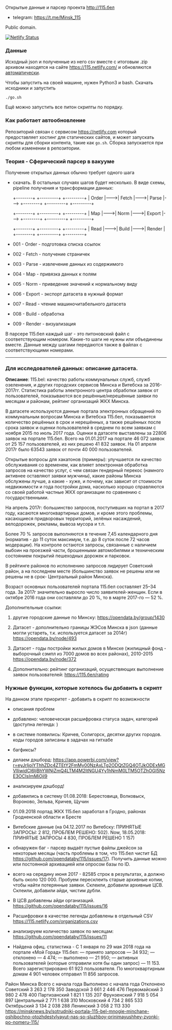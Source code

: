 Открытые данные и парсер проекта http://115.бел

* telegram: https://t.me/Minsk_115

Public domain.

[![Netlify Status](https://api.netlify.com/api/v1/badges/b8c6ae59-80d1-40b0-8eae-ec91e82068af/deploy-status)](https://app.netlify.com/sites/115/deploys)

### Данные

Исходный json и полученные из него csv вместе с итоговым
.zip архивом находятся на сайте https://115.netlify.com/ и
обновляются
[автоматически](https://app.netlify.com/sites/115/deploys).

Чтобы запустить на своей машине, нужен Python3 и bash.
Cкачать исходники и запустить

    ./go.sh

Ещё можно запустить все питон скрипты по порядку.

### Как работает автообновление

Репозиторий связан с сервисом https://netlify.com
который предоставляет хостинг для статических сайтов,
и может запускать скрипты для сборки контента, такие
как `go.sh`. Сборка запускается при любом изменении в
репозитории.

### Теория - Сферический парсер в вакууме

Получение открытых данных обычно требует одного шага
- скачать. В остальных случаях шагов будет несколько.
В виде схемы, pipeline получения и трансформации данных:

    +--------+    +---------+    +---------+
    | Order  |--->| Fetch   |--->| Parse   |--->
    +--------+    +---------+    +---------+    

    +--------+    +---------+    +---------+
    | Map    |--->| Norm    |--->| Export  |--->
    +--------+    +---------+    +---------+    

    +--------+    +---------+    +---------+
    | Read   |--->| Build   |--->| Render  |
    +--------+    +---------+    +---------+    

* 001 - Order - подготовка списка ссылок
* 002 - Fetch - получение страничек
* 003 - Parse - извлечение данных из содержимого


* 004 - Map   - привязка данных к полям
* 005 - Norm  - приведение значений к нормальному виду
* 006 - Export - экспорт датасета в нужный формат


* 007 - Read  - чтение машиночитабельного датасета
* 008 - Build - обработка
* 009 - Render - визуализация

В парсере 115.бел каждый шаг - это питоновский файл с
соответствующим номером. Какие-то шаги не нужны или
объединены вместе. Данные между шагами передаются
также в файлах с соответствующими номерами.


---

### Для исследователей данных: описание датасета.

**Описание**:
115.bel: качество работы коммунальных служб, служб озеленения, и других городских сервисов Минска и Витебска за 2016-2017гг.
Статистика работы электронного центра обработки заявок от пользователей, показываются все решённые/нерешённые заявки по месяцам и районам, рейтинг организаций ЖКХ Минска.

В датасете используются данные портала электронных обращений по коммунальным вопросам Минска и Витебска 115.бел, показывается количество решённых в срок и нерешённых, а также решённых после срока заявок и оценки пользователей в среднем по всем заявкам с ноября 2015 по июль 2017 года. Оценки в датасете выставлены за 22806 заявок на портале 115.бел. Всего на 01.01.2017 на портале 46 072 заявок от 25 157 пользователей, из них решено 41 832 заявок. На 01 апреля 2017г было 63543 заявок от почти 40 000 пользователей.

Открытые вопросы для хакатонов (примеры): улучшается ли качество обслуживания со временем, как влияет электронная обработка запросов на качество услуг, с чем связан гендерный перекос (намного активнее оставляют заявки мужчины), какие районы Минска обслужены лучше, а какие - хуже, и почему, как зависит от стоимости недвижимости и года постройки дома, насколько хорошо справляются со своей работой частные ЖКХ организации по сравнению с государственными.

На апрель 2017г: большинство запросов, поступивших на портал в 2017 году, касаются многоквартирных домов, и кроме этого проблемы, касающиеся придворовых территорий, зелёных насаждений, велодорожек, рекламы, вывоза мусора и т.п.

Более 70 % запросов выполняются в течение 7,45 календарного дня (норматив - до 11 суток максимум, т.е. до 8 суток после 72 часов модерации). На контроле остаются запросы, связанные с наличием выбоин на проезжей части, брошенными автомобилями и техническим состоянием покрытий пешеходных дорожек и парковок.

В рейтинге районов по исполнению запросов лидирует Советский район, а на последнем месте (большинство заявок не решены или не решены не в срок- Центральный район Минска).

Возраст основных пользователей портала 115.бел составляет 25–34 года. За 2017г значительно выросло число заявителей-женщин. Если в октябре 2016 года они составляли до 20 %, то в марте 2017-го — 52 %.

Дополнительные ссылки:
1) другие городские данные по Минску:
https://opendata.by/group/1430

2) Датасет - дополнительно границы ЖЭСов Минска в json (данные могли устареть, т.к. используется датасет за 2014г)
https://opendata.by/node/493

3) Датасет - годы постройки жилых домов в Минске (жилищный фонд - выборочный сэмпл из 7000 домов во всех районах), 2010-2015
https://opendata.by/node/372

4) Дополнительно: рейтинг организаций, осуществяющих выполнение заявок пользователей:  https://115.бел/rating

### Нужные функции, которые хотелось бы добавить в скрипт

На данном этапе приоритет - добавить в скрипт по возможности 
- описания проблем
- добавлено: человеческая расшифровка статуса задач, категорий (доступна легенда: )
- в системе появились: Кричев, Солигорск, десятки других городов. коды городов записаны в задачах на гитхабе
- багфиксы?
- делаем дэшборд: https://app.powerbi.com/view?r=eyJrIjoiYThhZDc4ZTEtY2FmMy00NzAxLTg2ODQtZGQ4OTJkODExMGVlIiwidCI6IjBhYWNjZmQ4LTM4M2ItNGU4Yy1hNmM0LTM5OTZhOGI5NzE3OCIsImMiOjl9
- анализируем дэшборд!
- добавились в систему 01.08.2018:  Берестовица, Волковыск, Вороново, Зельва, Кричев, Щучин
- 01.09.2018 портад ЖКХ 115.бел заработал в Гродно, районах Гродненской области и Бресте
- Витебские данные (на 04.12.2017 по Витебску: ПРИНЯТЫЕ ЗАПРОСЫ: 2 812, ПРОБЛЕМ РЕШЕНО: 502). Now, 18.05.2018: ПРИНЯТЫЕ ЗАПРОСЫ
4 830, ПРОБЛЕМ РЕШЕНО 1 157)
- обнаружен баг - парсер выдаёт пустые файлы джейсон за некоторые месяцы (часть проблемы в том, что 115.бел чистит БД https://github.com/opendataby/115/issues/17). Получить данные можно или постоянной архивацией или опросом базы по ID.

- всего на середину июня 2017 - 82585 строк в результатах, а должно быть около 120 000. Пробуем пересклеить старые архивные копии, чтобы найти потерянные заявки. Склеили, добавили архивные ЦСВ. Склеили, добавили айди, чистим дубли.

- В ЦСВ добавлены айди организаций. https://github.com/opendataby/115/issues/16

- Расшифровки в качестве легенды добавлены в отдельный CSV https://115.netlify.com/organizations.csv

- анализируем количество заявок по месяцам: https://github.com/opendataby/115/issues/11

- Найдена офиц. статистика - С 1 января по 29 мая 2018 года на портале «Мой Горад» 115.бел:
— принято запросов — 34 932;
— отклонено — 4 474;
— выполнено — 21 950;
— активных пользователей (которые отправили хотя бы один запрос) — 11 153.
Всего зарегистрировано 61 923 пользователя.
По многоквартирным домам 4 901 человек отправил 11 856 запросов.

Район Минска	Всего с начала года	Выполнено с начала года	Отклонено
Советский	3 263	2 178	350
Заводской	3 661	2 446	476
Первомайский	3 980	2 478	400
Партизанский	1 821	1 135	207
Фрунзенский	7 918	5 054	897
Центральный	2 771	1 638	310
Московский	4 734	2 865	533
Октябрьский	3 134	2 038	288
Ленинский	3 058	2 113	330
https://minsknews.by/sotrudniki-portala-115-bel-mnogie-minchane-oshibochno-otozhdestvlyayut-nas-so-sluzhboy-prinimayushhey-zvonki-po-nomeru-115/


